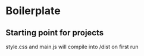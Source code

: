 # Boilerplate
## Starting point for projects
style.css and main.js will compile into /dist on first run
